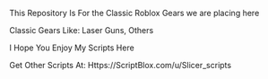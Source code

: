 This Repository Is For the Classic Roblox Gears we are placing here

Classic Gears Like: Laser Guns, Others

I Hope You Enjoy My Scripts Here

Get Other Scripts At: Https://ScriptBlox.com/u/Slicer_scripts
